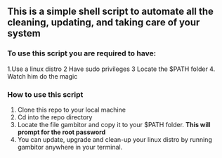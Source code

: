 ## This is a simple shell script to automate all the cleaning, updating, and taking care of your system


### To use this script you are required to have:

1.Use a linux distro
2 Have sudo privileges
3 Locate the $PATH folder
4. Watch him do the magic


### How to use this script 

1. Clone this repo to your local machine
2. Cd into the repo directory
3. Locate the file gambitor and copy it to your $PATH folder. **This will prompt for the root password**
4. You can update, upgrade and clean-up your linux distro by running gambitor anywhere in your terminal.
